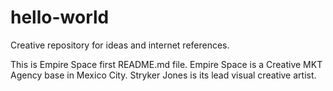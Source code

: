 # hello-world

Creative repository for ideas and internet references.

This is Empire Space first README.md file.
Empire Space is a Creative MKT Agency base in Mexico City.
Stryker Jones is its lead visual creative artist.
